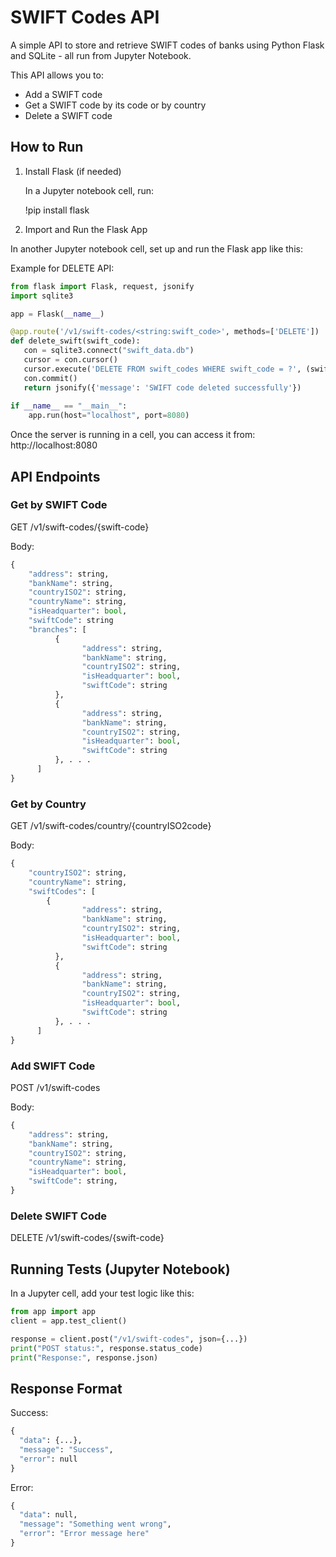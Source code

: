 # SWIFT Codes API

A simple API to store and retrieve SWIFT codes of banks using Python Flask and SQLite - all run from Jupyter Notebook.

This API allows you to:
- Add a SWIFT code
- Get a SWIFT code by its code or by country
- Delete a SWIFT code

## How to Run

1. Install Flask (if needed)
   
   In a Jupyter notebook cell, run:
   
   !pip install flask

2. Import and Run the Flask App
   
  In another Jupyter notebook cell, set up and run the Flask app like this:

  Example for DELETE API:
  
``` python
from flask import Flask, request, jsonify
import sqlite3

app = Flask(__name__)

@app.route('/v1/swift-codes/<string:swift_code>', methods=['DELETE'])
def delete_swift(swift_code):
   con = sqlite3.connect("swift_data.db")
   cursor = con.cursor()
   cursor.execute('DELETE FROM swift_codes WHERE swift_code = ?', (swift_code,))
   con.commit()
   return jsonify({'message': 'SWIFT code deleted successfully'})
    
if __name__ == "__main__":
    app.run(host="localhost", port=8080)
 ```
   
Once the server is running in a cell, you can access it from: http://localhost:8080


## API Endpoints

### Get by SWIFT Code
GET /v1/swift-codes/{swift-code}

Body:

```python
{
    "address": string,
    "bankName": string,
    "countryISO2": string,
    "countryName": string,
    "isHeadquarter": bool,
    "swiftCode": string
    "branches": [
          {
                "address": string,
                "bankName": string,
                "countryISO2": string,
                "isHeadquarter": bool,
                "swiftCode": string
          },
          {
                "address": string,
                "bankName": string,
                "countryISO2": string,
                "isHeadquarter": bool,
                "swiftCode": string
          }, . . .
      ]
}
```
### Get by Country
GET /v1/swift-codes/country/{countryISO2code}

Body:

```python
{
    "countryISO2": string,
    "countryName": string,
    "swiftCodes": [
        {
                "address": string,
                "bankName": string,
                "countryISO2": string,
                "isHeadquarter": bool,
                "swiftCode": string
          },
          {
                "address": string,
                "bankName": string,
                "countryISO2": string,
                "isHeadquarter": bool,
                "swiftCode": string
          }, . . .
      ]
}
```
### Add SWIFT Code
POST /v1/swift-codes

Body:

``` python
{
    "address": string,
    "bankName": string,
    "countryISO2": string,
    "countryName": string,
    "isHeadquarter": bool,
    "swiftCode": string,
}
```

### Delete SWIFT Code
DELETE /v1/swift-codes/{swift-code}

## Running Tests (Jupyter Notebook)
In a Jupyter cell, add your test logic like this:

```python
from app import app  
client = app.test_client()

response = client.post("/v1/swift-codes", json={...})
print("POST status:", response.status_code)
print("Response:", response.json)
```

## Response Format

Success:

```python
{
  "data": {...},
  "message": "Success",
  "error": null
}
```

Error:

```python
{
  "data": null,
  "message": "Something went wrong",
  "error": "Error message here"
}
```
